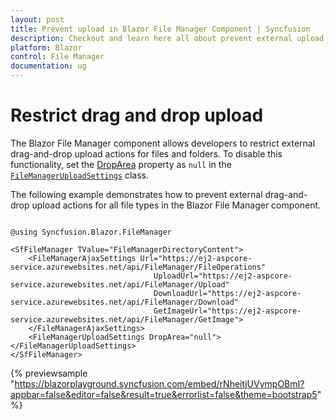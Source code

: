 ```yaml
---
layout: post
title: Prevent upload in Blazor File Manager Component | Syncfusion
description: Checkout and learn here all about prevent external upload in Syncfusion Blazor File Manager component and much more.
platform: Blazor
control: File Manager
documentation: ug
---
```


# Restrict drag and drop upload

The Blazor File Manager component allows developers to restrict external drag-and-drop upload actions for files and folders. To disable this functionality, set the [DropArea](https://help.syncfusion.com/cr/blazor/Syncfusion.Blazor.FileManager.FileManagerUploadSettings.html#Syncfusion_Blazor_FileManager_FileManagerUploadSettings_DropArea) property as `null` in the [`FileManagerUploadSettings`](https://help.syncfusion.com/cr/blazor/Syncfusion.Blazor.FileManager.FileManagerUploadSettings.html) class. 

The following example demonstrates how to prevent external drag-and-drop upload actions for all file types in the Blazor File Manager component.

```cshtml

@using Syncfusion.Blazor.FileManager

<SfFileManager TValue="FileManagerDirectoryContent">
    <FileManagerAjaxSettings Url="https://ej2-aspcore-service.azurewebsites.net/api/FileManager/FileOperations"
                                UploadUrl="https://ej2-aspcore-service.azurewebsites.net/api/FileManager/Upload"
                                DownloadUrl="https://ej2-aspcore-service.azurewebsites.net/api/FileManager/Download"
                                GetImageUrl="https://ej2-aspcore-service.azurewebsites.net/api/FileManager/GetImage">
    </FileManagerAjaxSettings>
    <FileManagerUploadSettings DropArea="null"></FileManagerUploadSettings>
</SfFileManager>

```

{% previewsample "https://blazorplayground.syncfusion.com/embed/rNheitjUVympOBmI?appbar=false&editor=false&result=true&errorlist=false&theme=bootstrap5" %}